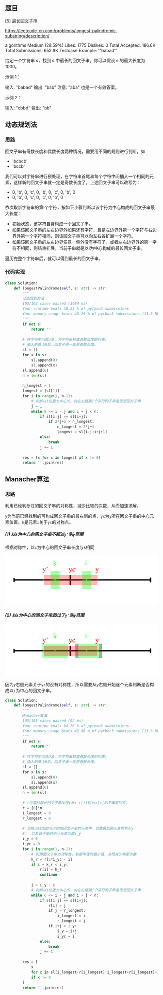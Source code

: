 ## 题目

[5] 最长回文子串

https://leetcode-cn.com/problems/longest-palindromic-substring/description/

algorithms
Medium (28.59%)
Likes:    1775
Dislikes: 0
Total Accepted:    186.6K
Total Submissions: 652.8K
Testcase Example:  '"babad"'

给定一个字符串 s，找到 s 中最长的回文子串。你可以假设 s 的最大长度为 1000。

示例 1：

输入: "babad"
输出: "bab"
注意: "aba" 也是一个有效答案。


示例 2：

输入: "cbbd"
输出: "bb"

## 动态规划法

### 思路

回文子串有奇数长度和偶数长度两种情况，需要用不同的规则进行判断，如
- 'bcbcb'
- 'bccb'

我们可以对字符串进行预处理，在字符串首尾和每个字符中间插入一个相同的元素，这样新的回文子串就一定是奇数长度了，上述回文子串可以改写为：
- 0, 'b', 0, 'c', 0, 'b', 0, 'c', 0, 'b', 0
- 0, 'b', 0, 'c', 0, 'c', 0, 'b', 0

依次取新字符串的第i个字符，按如下步骤判断以该字符为中心构成的回文子串最大长度：

- 初始状态，该字符自身构成一个回文子串。
- 如果该回文子串的左右边界外如果还有字符，且是左边界外第一个字符与右边界外第一个字符相同，则该回文子串可以向左右各扩展一个字符。
- 如果该回文子串的左右边界任意一侧外没有字符了，或者左右边界外的第一字符不相同，则结束扩展。当前子串就是以i为中心构成的最长回文子串。

遍历完整个字符串后，就可以得到最长的回文子串。

### 代码实现

```python
class Solution:
    def longestPalindrome(self, s: str) -> str:
        """
        动态规划方法
        103/103 cases passed (3684 ms)
        Your runtime beats 38.25 % of python3 submissions
        Your memory usage beats 43.29 % of python3 submissions (13.5 MB)
        """
        if not s:
            return ''

        # 在字符中间插入0，将字符串转成奇数长度的列表,
        # 插入的算上0后，回文子串一定是奇数长度。
        sl = []
        for x in s:
            sl.append(0)
            sl.append(x)
        sl.append(0)
        n = len(sl)

        n_longest = 1
        longest = [sl[1]]
        for i in range(1, n-1):
            # 判断以i位置为中心的，向左右延展j个字符的子串是否是回文子串
            j = 1
            while 0 <= i - j and i + j < n:
                if sl[i-j] == sl[i+j]:
                    if 2*j+1 > n_longest:
                        n_longest = 2*j+1
                        longest = sl[i-j:i+j+1]
                else:
                    break
                j += 1

        res = [x for x in longest if x != 0]
        return ''.join(res)
```

## Manacher算法

### 思路

利用已经判断过的回文子串的对称性，减少比较的次数，从而加速求解。

`y`为当前已经找到的可构成回文子串的最右侧的点，`yc`为`y`所在回文子串的中心元素位置。`k`是元素`i`关于`yc`的对称点。

##### (1) 以`k`为中心的回文子串不超过`y'`到`y`范围

根据对称性，以`i`为中心的回文子串长度与`k`相同



![5-01](5-01.jpg)

##### (2) 以`k`为中心的回文子串超过了`y'`到`y`范围

![5-02](5-02.jpg)

因为`y`右侧元素关于`yc`的没有对称性，所以需要从`y`右侧开始逐个元素判断是否构成以`i`为中心的回文子串。




```python
class Solution:
    def longestPalindrome(self, s: str) -> str:
        """
        Manacher算法
        103/103 cases passed (92 ms)
        Your runtime beats 94.76 % of python3 submissions
        Your memory usage beats 42.86 % of python3 submissions (13.6 MB)
        """
        if not s:
            return ''

        # 在字符中间插入0，将字符串转成奇数长度的列表,
        # 插入的算上0后，回文子串一定是奇数长度。
        sl = []
        for x in s:
            sl.append(0)
            sl.append(x)
        sl.append(0)
        n = len(sl)

        # i位置的最长回文子串半径(从i-r[i]到i+r[i]的子串是回文)
        r = [0]*n
        i_longest = 0
        r_longest = 0

        # 当前已找出的可以构成回文子串的元素中，位置最后的元素的索引y
        #   以及该子串的中心元素位置i_y
        i_y = 0
        i_yc = 0
        for i in range(1, n-1):
            # 利用回文子串的对称性，判断半径的最小值，从而减少判断次数
            k_r = r[2*i_yc - i]
            if i + k_r < i_y:
                r[i] = k_r
                continue

            j = i_y - i
            # 判断以i位置为中心的，向左右延展j个字符的子串是否是回文子串
            while 0 <= i - j and i + j < n:
                if sl[i-j] == sl[i+j]:
                    r[i] = j
                    if j > r_longest:
                        i_longest = i
                        r_longest = j
                    if i+j > i_y:
                        i_y = i+j
                        i_yc = i
                else:
                    break
                j += 1

        res = [
            x
            for x in sl[i_longest-r[i_longest]:i_longest+r[i_longest]+1]
            if x != 0
        ]
        return ''.join(res)
```
